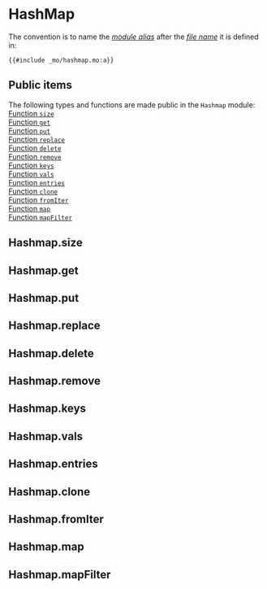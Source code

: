 # HashMap
The convention is to name the [*module alias*](/common-programming-concepts/modules.html#imports) after the [*file name*](/common-programming-concepts/modules.html#imports) it is defined in:

```motoko
{{#include _mo/hashmap.mo:a}}
```

## Public items
The following types and functions are made public in the `Hashmap` module:    
[Function `size`](#hashmapsize)  
[Function `get`](#hashmapget)  
[Function `put`](#hashmapput)  
[Function `replace`](#hashmapreplace)  
[Function `delete`](#hashmapdelete)  
[Function `remove`](#hashmapremove)  
[Function `keys`](#hashmapkeys)  
[Function `vals`](#hashmapvals)  
[Function `entries`](#hashmapentries)  
[Function `clone`](#hashmapclone)  
[Function `fromIter`](#hashmapfromiter)  
[Function `map`](#hashmapmap)  
[Function `mapFilter`](#hashmapmapfilter)  


## Hashmap.size


## Hashmap.get


## Hashmap.put


## Hashmap.replace


## Hashmap.delete


## Hashmap.remove


## Hashmap.keys


## Hashmap.vals


## Hashmap.entries


## Hashmap.clone


## Hashmap.fromIter


## Hashmap.map


## Hashmap.mapFilter

